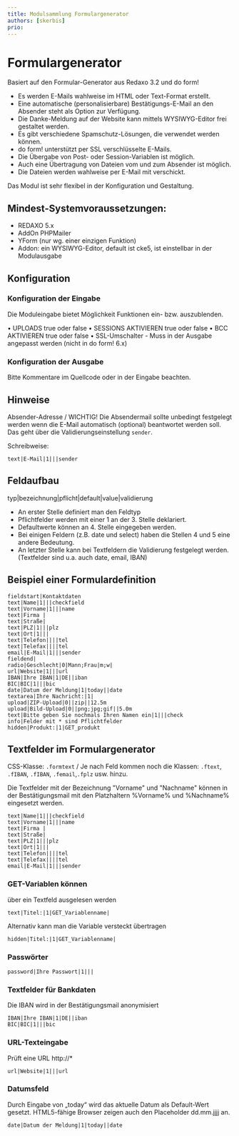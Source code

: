 ```yaml
---
title: Modulsammlung Formulargenerator
authors: [skerbis]
prio:
---
```


# Formulargenerator

Basiert auf den Formular-Generator aus Redaxo 3.2 und do form! 

-	Es werden E-Mails wahlweise im HTML oder Text-Format erstellt.
-	Eine automatische (personalisierbare) Bestätigungs-E-Mail an den Absender steht als Option zur Verfügung.
-	Die Danke-Meldung auf der Website kann mittels WYSIWYG-Editor frei gestaltet werden.
-	Es gibt verschiedene Spamschutz-Lösungen, die verwendet werden können.
-	do form! unterstützt per SSL verschlüsselte E-Mails.
-	Die Übergabe von Post- oder Session-Variablen ist möglich.
-	Auch eine Übertragung von Dateien vom und zum Absender ist möglich.
-	Die Dateien werden wahlweise per E-Mail mit verschickt.

Das Modul ist sehr flexibel in der Konfiguration und Gestaltung. 

## Mindest-Systemvoraussetzungen:

- REDAXO 5.x
- AddOn PHPMailer
- YForm (nur wg. einer einzigen Funktion) 
- Addon: ein WYSIWYG-Editor, default ist cke5, ist einstellbar in der Modulausgabe

## Konfiguration

### Konfiguration der Eingabe 

Die Moduleingabe bietet Möglichkeit Funktionen ein- bzw. auszublenden. 

•	UPLOADS true oder false
•	SESSIONS AKTIVIEREN true oder false
•	BCC AKTIVIEREN true oder false
•	SSL-Umschalter - Muss in der Ausgabe angepasst werden (nicht in do form! 6.x)

### Konfiguration der Ausgabe

Bitte Kommentare im Quellcode oder in der Eingabe beachten.


## Hinweise 

Absender-Adresse / WICHTIG!
Die Absendermail sollte unbedingt festgelegt werden wenn die E-Mail automatisch (optional) beantwortet werden soll. Das geht über die Validierungseinstellung `sender`.

Schreibweise:

```
text|E-Mail|1|||sender
```

## Feldaufbau

typ|bezeichnung|pflicht|default|value|validierung

- An erster Stelle definiert man den Feldtyp
- Pflichtfelder werden mit einer 1 an der 3. Stelle deklariert.
- Defaultwerte können an 4. Stelle eingegeben werden.
- Bei einigen Feldern (z.B. date und select) haben die Stellen 4 und 5 eine andere Bedeutung.
- An letzter Stelle kann bei Textfeldern die Validierung festgelegt werden. (Textfelder sind u.a. auch date, email, IBAN)

## Beispiel einer Formulardefinition

```
fieldstart|Kontaktdaten
text|Name|1|||checkfield
text|Vorname|1|||name
text|Firma |
text|Straße|
text|PLZ|1|||plz
text|Ort|1|||
text|Telefon||||tel
text|Telefax||||tel
email|E-Mail|1|||sender
fieldend|
radio|Geschlecht|0|Mann;Frau|m;w|
url|Website|1|||url
IBAN|Ihre IBAN|1|DE||iban
BIC|BIC|1|||bic
date|Datum der Meldung|1|today||date
textarea|Ihre Nachricht:|1| 
upload|ZIP-Upload|0||zip||12.5m
upload|Bild-Upload|0||png;jpg;gif||5.0m
text|Bitte geben Sie nochmals Ihren Namen ein|1|||check
info|Felder mit * sind Pflichtfelder
hidden|Produkt:|1|GET_produkt
```

## Textfelder im Formulargenerator

CSS-Klasse: `.formtext` / Je nach Feld kommen noch die Klassen: `.ftext`, `.fIBAN`, `.fIBAN`, `.femail`,`.fplz` usw. hinzu.

Die Textfelder mit der Bezeichnung "Vorname" und "Nachname" können in der Bestätigungsmail mit den Platzhaltern %Vorname% und %Nachname% eingesetzt werden.

```
text|Name|1|||checkfield 
text|Vorname|1|||name 
text|Firma | 
text|Straße| 
text|PLZ|1|||plz
text|Ort|1||| 
text|Telefon||||tel 
text|Telefax||||tel 
email|E-Mail|1|||sender 
```

### GET-Variablen können 

über ein Textfeld ausgelesen werden

```
text|Titel:|1|GET_Variablenname|
```

Alternativ kann man die Variable versteckt übertragen

```
hidden|Titel:|1|GET_Variablenname|
```

### Passwörter 

```
password|Ihre Passwort|1|||
```

### Textfelder für Bankdaten 

Die IBAN wird in der Bestätigungsmail anonymisiert

```
IBAN|Ihre IBAN|1|DE||iban 
BIC|BIC|1|||bic 
```

### URL-Texteingabe 

Prüft eine URL http://*

```
url|Website|1|||url 
```

 ### Datumsfeld

Durch Eingabe von „today“ wird das aktuelle Datum als Default-Wert gesetzt.
HTML5-fähige Browser zeigen auch den Placeholder dd.mm.jjjj an.

```
date|Datum der Meldung|1|today||date 
```





